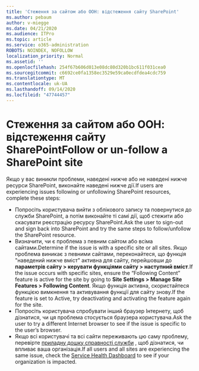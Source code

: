 ```yaml
---
title: 'Стеження за сайтом або ООН: відстеження сайту SharePoint'
ms.author: pebaum
author: v-miegge
ms.date: 04/21/2020
ms.audience: ITPro
ms.topic: article
ms.service: o365-administration
ROBOTS: NOINDEX, NOFOLLOW
localization_priority: Normal
ms.assetid: ''
ms.openlocfilehash: 254f67b606d013e08dc80d320b1bc611f031cea0
ms.sourcegitcommit: c6692ce0fa1358ec3529e59ca0ecdfdea4cdc759
ms.translationtype: MT
ms.contentlocale: uk-UA
ms.lasthandoff: 09/14/2020
ms.locfileid: "47744457"
---
```

# <a name="follow-or-un-follow-a-sharepoint-site"></a><span data-ttu-id="a6f4b-102">Стеження за сайтом або ООН: відстеження сайту SharePoint</span><span class="sxs-lookup"><span data-stu-id="a6f4b-102">Follow or un-follow a SharePoint site</span></span>

<span data-ttu-id="a6f4b-103">Якщо у вас виникли проблеми, наведені нижче або не наведені нижче ресурси SharePoint, виконайте наведені нижче дії.</span><span class="sxs-lookup"><span data-stu-id="a6f4b-103">If users are experiencing issues following or unfollowing SharePoint resources, complete these steps:</span></span>

* <span data-ttu-id="a6f4b-104">Попросіть користувача вийти з облікового запису та повернутися до служби SharePoint, а потім виконайте ті самі дії, щоб стежити або скасувати реєстрацію ресурсу SharePoint.</span><span class="sxs-lookup"><span data-stu-id="a6f4b-104">Ask the user to sign-out and sign back into SharePoint and try the same steps to follow/unfollow the SharePoint resource.</span></span>
* <span data-ttu-id="a6f4b-105">Визначити, чи є проблема з певним сайтом або всіма сайтами.</span><span class="sxs-lookup"><span data-stu-id="a6f4b-105">Determine if the issue is with a specific site or all sites.</span></span> <span data-ttu-id="a6f4b-106">Якщо проблема виникає з певними сайтами, переконайтеся, що функція "наведений нижче вміст" активна для сайту, перейшовши до **параметрів сайту > керувати функціями сайту > наступний вміст**.</span><span class="sxs-lookup"><span data-stu-id="a6f4b-106">If the issue occurs with specific sites, ensure the “Following Content” feature is active for the site by going to **Site Settings > Manage Site Features > Following Content**.</span></span> <span data-ttu-id="a6f4b-107">Якщо функція активна, скористайтеся функцією вимкнення та активування функції для сайту знову.</span><span class="sxs-lookup"><span data-stu-id="a6f4b-107">If the feature is set to Active, try deactivating and activating the feature again for the site.</span></span>
* <span data-ttu-id="a6f4b-108">Попросіть користувача спробувати інший браузер Інтернету, щоб дізнатися, чи ця проблема стосується браузера користувача.</span><span class="sxs-lookup"><span data-stu-id="a6f4b-108">Ask the user to try a different Internet browser to see if the issue is specific to the user’s browser.</span></span>
* <span data-ttu-id="a6f4b-109">Якщо всі користувачі та всі сайти переживають цю саму проблему, перевірте [приладну дошку справності служби](https://admin.microsoft.com/AdminPortal/Home#/servicehealth) , щоб дізнатися, чи впливає ваша організація.</span><span class="sxs-lookup"><span data-stu-id="a6f4b-109">If all users and all sites are experiencing the same issue, check the [Service Health Dashboard](https://admin.microsoft.com/AdminPortal/Home#/servicehealth) to see if your organization is impacted.</span></span>
